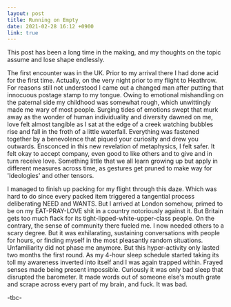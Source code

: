 ```yaml
---
layout: post
title: Running on Empty
date: 2021-02-28 16:12 +0900
link: true
---
```

This post has been a long time in the making, and my thoughts on the topic assume and lose shape endlessly.

The first encounter was in the UK. Prior to my arrival there I had done acid for the first time. Actually, on the very night prior to my flight to Heathrow. For reasons still not understood I came out a changed man after putting that innocuous postage stamp to my tongue. Owing to emotional mishandling on the paternal side my childhood was somewhat rough, which unwittingly made me wary of most people. Surging tides of emotions swept that murk away as the wonder of human individuality and diversity dawned on me, love felt almost tangible as I sat at the edge of a creek watching bubbles rise and fall in the froth of a little waterfall. Everything was fastened together by a benevolence that piqued your curiosity and drew you outwards. Ensconced in this new revelation of metaphysics, I felt safer. It felt okay to accept company, even good to like others and to give and in turn receive love. Something little that we all learn growing up but apply in different measures across time, as gestures get pruned to make way for 'Ideologies' and other tensors.

I managed to finish up packing for my flight through this daze. Which was hard to do since every packed item triggered a tangential process deliberating NEED and WANTS. But I arrived at London somehow, primed to be on my EAT-PRAY-LOVE shit in a country notoriously against it. But Britain gets too much flack for its tight-lipped-white-upper-class people. On the contrary, the sense of community there fueled me. I now needed others to a scary degree. But it was exhilarating, sustaining conversations with people for hours, or finding myself in the most pleasantly random situations. Unfamiliarity did not phase me anymore. But this hyper-activity only lasted two months the first round. As my 4-hour sleep schedule started taking its toll my awareness inverted into itself and I was again trapped within. Frayed senses made being present impossible. Curiously it was only bad sleep that disrupted the barometer. It made words out of someone else's mouth grate and scrape across every part of my brain, and fuck. It was bad.



-tbc-

